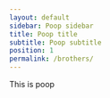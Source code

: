 ```yaml
---
layout: default
sidebar: Poop sidebar
title: Poop title
subtitle: Poop subtitle
position: 1
permalink: /brothers/
---
```

This is poop

